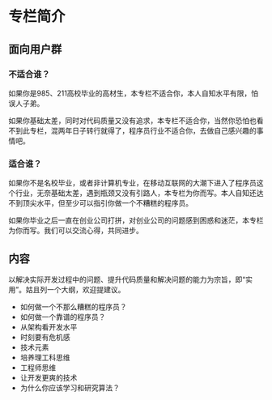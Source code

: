 # 专栏简介

## 面向用户群

### 不适合谁？

如果你是985、211高校毕业的高材生，本专栏不适合你，本人自知水平有限，怕误人子弟。

如果你基础太差，同时对代码质量又没有追求，本专栏不适合你，当然你恐怕也看不到此专栏，混两年日子转行就得了，程序员行业不适合你，去做自己感兴趣的事情吧。

### 适合谁？

如果你不是名校毕业，或者非计算机专业，在移动互联网的大潮下进入了程序员这个行业，无奈基础太差，遇到瓶颈又没有引路人，本专栏为你而写。本人自知还达不到顶尖水平，但至少可以指引你做一个不糟糕的程序员。

如果你毕业之后一直在创业公司打拼，对创业公司的问题感到困惑和迷茫，本专栏为你而写。我们可以交流心得，共同进步。

## 内容

以解决实际开发过程中的问题、提升代码质量和解决问题的能力为宗旨，即“实用”。姑且列一个大纲，欢迎提建议。

* 如何做一个不那么糟糕的程序员？
* 如何做一个靠谱的程序员？
* 从架构看开发水平
* 时刻要有危机感
* 技术元素
* 培养理工科思维
* 工程师思维
* 让开发更爽的技术
* 为什么你应该学习和研究算法？





